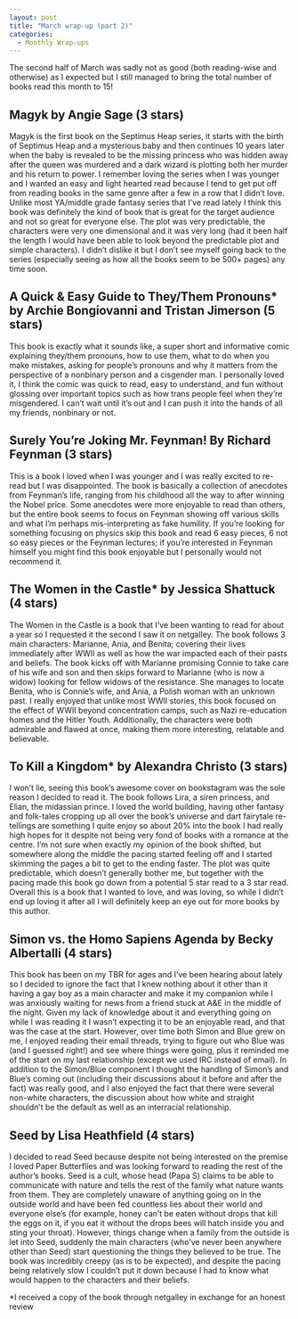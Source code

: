 ```yaml
---
layout: post
title: "March wrap-up (part 2)"
categories:
  - Monthly Wrap-ups 
---
```

The second half of March was sadly not as good (both reading-wise and otherwise) as I expected but I still managed to bring the total number of books read this month to 15!

## Magyk by Angie Sage (3 stars)

Magyk is the first book on the Septimus Heap series, it starts with the birth of Septimus Heap and a mysterious baby and then continues 10 years later when the baby is revealed to be the missing princess who was hidden away after the queen was murdered and a dark wizard is plotting both her murder and his return to power. I remember loving the series when I was younger and I wanted an easy and light hearted read because I tend to get put off from reading books in the same genre after a few in a row that I didn’t love. Unlike most YA/middle grade fantasy series that I’ve read lately I think this book was definitely the kind of book that is great for the target audience and not so great for everyone else. The plot was very predictable, the characters were very one dimensional and it was very long (had it been half the length I would have been able to look beyond the predictable plot and simple characters). I didn’t dislike it but I don’t see myself going back to the series (especially seeing as how all the books seem to be 500+ pages) any time soon. 

## A Quick & Easy Guide to They/Them Pronouns* by Archie Bongiovanni and Tristan Jimerson (5 stars)

This book is exactly what it sounds like, a super short and informative comic explaining they/them pronouns, how to use them, what to do when you make mistakes, asking for people’s pronouns and why it matters from the perspective of a nonbinary person and a cisgender man. I personally loved it, I think the comic was quick to read, easy to understand, and fun without glossing over important topics such as how trans people feel when they’re misgendered. I can’t wait until it’s out and I can push it into the hands of all my friends, nonbinary or not. 

## Surely You’re Joking Mr. Feynman! By Richard Feynman (3 stars)

This is a book I loved when I was younger and I was really excited to re-read but I was disappointed. The book is basically a collection of anecdotes from Feynman’s life, ranging from his childhood all the way to after winning the Nobel price. Some anecdotes were more enjoyable to read than others, but the entire book seems to focus on Feynman showing off various skills and what I’m perhaps mis-interpreting as fake humility. If you’re looking for something focusing on physics skip this book and read 6 easy pieces, 6 not so easy pieces or the Feynman lectures; if you’re interested in Feynman himself you might find this book enjoyable but I personally would not recommend it. 

## The Women in the Castle* by Jessica Shattuck (4 stars)

The Women in the Castle is a book that I’ve been wanting to read for about a year so I requested it the second I saw it on netgalley. The book follows 3 main characters: Marianne, Ania, and Benita; covering their lives immediately after WWII as well as how the war impacted each of their pasts and beliefs. The book kicks off with Marianne promising Connie to take care of his wife and son and then skips forward to Marianne (who is now a widow) looking for fellow widows of the resistance. She manages to locate Benita, who is Connie’s wife, and Ania, a Polish woman with an unknown past. I really enjoyed that unlike most WWII stories, this book focused on the effect of WWII beyond concentration camps, such as Nazi re-education homes and the Hitler Youth. Additionally, the characters were both admirable and flawed at once, making them more interesting, relatable and believable. 

## To Kill a Kingdom* by Alexandra Christo (3 stars)

I won’t lie, seeing this book’s awesome cover on bookstagram was the sole reason I decided to read it. The book follows Lira, a siren princess, and Elian, the midassian prince. I loved the world building, having other fantasy and folk-tales cropping up all over the book’s universe and dart fairytale re-tellings are something I quite enjoy so about 20% into the book I had really high hopes for it despite not being very fond of books with a romance at the centre. I’m not sure when exactly my opinion of the book shifted, but somewhere along the middle the pacing started feeling off and I started skimming the pages a bit to get to the ending faster. The plot was quite predictable, which doesn’t generally bother me, but together with the pacing made this book go down from a potential 5 star read to a 3 star read. Overall this is a book that I wanted to love, and was loving, so while I didn’t end up loving it after all I will definitely keep an eye out for more books by this author. 

## Simon vs. the Homo Sapiens Agenda by Becky Albertalli (4 stars)

This book has been on my TBR for ages and I’ve been hearing about lately so I decided to ignore the fact that I knew nothing about it other than it having a gay boy as a main character and make it my companion while I was anxiously waiting for news from a friend stuck at A&E in the middle of the night. Given my lack of knowledge about it and everything going on while I was reading it I wasn’t expecting it to be an enjoyable read, and that was the case at the start. However, over time both Simon and Blue grew on me, I enjoyed reading their email threads, trying to figure out who Blue was (and I guessed right!) and see where things were going, plus it reminded me of the start on my last relationship (except we used IRC instead of email). In addition to the Simon/Blue component I thought the handling of Simon’s and Blue’s coming out (including their discussions about it before and after the fact) was really good, and I also enjoyed the fact that there were several non-white characters, the discussion about how white and straight shouldn’t be the default as well as an interracial relationship.

## Seed by Lisa Heathfield (4 stars)

I decided to read Seed because despite not being interested on the premise I loved Paper Butterflies and was looking forward to reading the rest of the author’s books. Seed is a cult, whose head (Papa S) claims to be able to communicate with nature and tells the rest of the family what nature wants from them. They are completely unaware of anything going on in the outside world and have been fed countless lies about their world and everyone else’s (for example, honey can’t be eaten without drops that kill the eggs on it, if you eat it without the drops bees will hatch inside you and sting your throat). However, things change when a family from the outside is let into Seed, suddenly the main characters (who’ve never been anywhere other than Seed) start questioning the things they believed to be true. The book was incredibly creepy (as is to be expected), and despite the pacing being relatively slow I couldn’t put it down because I had to know what would happen to the characters and their beliefs. 

*I received a copy of the book through netgalley in exchange for an honest review
